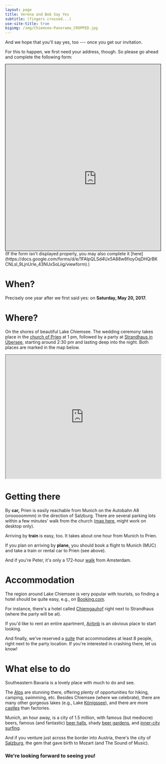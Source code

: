 ```yaml
---
layout: page
title: Verena and Bob Say Yes
subtitle: (fingers crossed...)
use-site-title: true
bigimg: /img/Chiemsee-Panorama_CROPPED.jpg
---
```


And we hope that you'll say yes, too --- once you get our invitation.

For this to happen, we first need your address, though.
So please go ahead and complete the following form:

<center>
<div style="height:603px;width:100%;max-width:600px;min-width:330px;overflow:hidden;border:1px solid black">
<iframe src="https://docs.google.com/forms/d/e/1FAIpQLSd4Ux5A88w6fioyOqDHQrBKCNLsl_9LjnUrIe_43NUxSoLiig/viewform" scrolling="no" style="margin-left:-40px;margin-right:-50px;margin-top:-280px;height: 1300px; overflow:hidden; width: 670px" frameborder="0">Loading...</iframe>
</div>
</center>
(If the form isn't displayed properly, you may also complete it [here](https://docs.google.com/forms/d/e/1FAIpQLSd4Ux5A88w6fioyOqDHQrBKCNLsl_9LjnUrIe_43NUxSoLiig/viewform).)

# When?

Precisely one year after we first said yes: on **Saturday, May 20, 2017.**

# Where?

On the shores of beautiful Lake Chiemsee.
The wedding ceremony takes place in the [church of Prien](https://goo.gl/maps/uQJuGwRm4m92) at 1 pm,
followed by a party at [Strandhaus in Übersee](http://www.seewirts-strandhaus.de/), starting around 2:30 pm and lasting deep into the night.
Both places are marked in the map below.

<center>
<!--iframe src="https://www.google.com/maps/d/embed?mid=1ufS7gv8rqBPYd7jQj_ferJXWcuk" width="640" height="480"-->
<iframe src="https://www.google.com/maps/d/embed?mid=1ufS7gv8rqBPYd7jQj_ferJXWcuk" width="100%" height="400"></iframe>
</center>

# Getting there

By **car,** Prien is easily reachable from Munich on the Autobahn A8 (vrooooommm) in the direction of Salzburg. There are several parking lots within a few minutes' walk from the church ([map here](https://drive.google.com/open?id=1T4qFkugoK_aIpqnMXEXYKNWXvZg&usp=sharing), might work on desktop only).

Arriving by **train** is easy, too. It takes about one hour from Munich to Prien.

If you plan on arriving by **plane,** you should book a flight to Munich (MUC) and take a train or rental car to Prien (see above).

And if you're Peter, it's only a 172-hour [walk](https://goo.gl/maps/99HwtK7fp1x) from Amsterdam.

# Accommodation

The region around Lake Chiemsee is very popular with tourists, so finding a hotel should be quite easy, e.g., on [Booking.com](http://www.booking.com).

For instance, there's a hotel called [Chiemgauhof](http://www.chiemgauhof.com/chiemgauhof.html) right next to Strandhaus (where the party will be at).

If you'd like to rent an entire apartment, [Airbnb](http://www.airbnb.com/) is an obvious place to start looking.

And finally, we've reserved a [suite](http://www.seewirts-strandhaus.de/%C3%BCbernachten-am-see/) that accommodates at least 8 people, right next to the party location. If you're interested in crashing there, let us know!

# What else to do

Southeastern Bavaria is a lovely place with much to do and see.

The [Alps](https://www.google.de/search?q=k%C3%B6nigssee&espv=2&biw=1617&bih=1020&source=lnms&tbm=isch&sa=X&ved=0ahUKEwiC7qmTreXRAhWrDMAKHfOKCrEQ_AUIBigB&gws_rd=cr&ei=u9SMWLjfLMGMUeCgkgg#tbm=isch&q=watzmann) are stunning there, offering plenty of opportunities for hiking, camping, swimming, etc. Besides Chiemsee (where we celebrate), there are many other gorgeous lakes (e.g., Lake [Königssee](https://www.google.de/search?q=k%C3%B6nigssee&espv=2&biw=1617&bih=1020&source=lnms&tbm=isch&sa=X&ved=0ahUKEwiC7qmTreXRAhWrDMAKHfOKCrEQ_AUIBigB)), and there are more [castles](https://www.google.de/search?q=k%C3%B6nigssee&espv=2&biw=1617&bih=1020&source=lnms&tbm=isch&sa=X&ved=0ahUKEwiC7qmTreXRAhWrDMAKHfOKCrEQ_AUIBigB#tbm=isch&q=chiemgau+schl%C3%B6sser&imgrc=_) than factories.

Munich, an hour away, is a city of 1.5 million, with famous (but mediocre) beers, famous (and fantastic) [beer halls](https://www.google.de/search?q=k%C3%B6nigssee&espv=2&biw=1617&bih=1020&source=lnms&tbm=isch&sa=X&ved=0ahUKEwiC7qmTreXRAhWrDMAKHfOKCrEQ_AUIBigB#tbm=isch&q=hofbr%C3%A4uhaus+m%C3%BCnchen), shady [beer gardens](https://www.google.de/search?q=k%C3%B6nigssee&espv=2&biw=1617&bih=1020&source=lnms&tbm=isch&sa=X&ved=0ahUKEwiC7qmTreXRAhWrDMAKHfOKCrEQ_AUIBigB#tbm=isch&q=biergarten+m%C3%BCnchen), and [inner-city surfing](https://www.google.de/search?q=k%C3%B6nigssee&espv=2&biw=1617&bih=1020&source=lnms&tbm=isch&sa=X&ved=0ahUKEwiC7qmTreXRAhWrDMAKHfOKCrEQ_AUIBigB#tbm=isch&q=eisbachwelle+m%C3%BCnchen).

And if you venture just across the border into Austria, there's the city of [Salzburg](https://www.google.de/search?q=k%C3%B6nigssee&espv=2&biw=1617&bih=1020&source=lnms&tbm=isch&sa=X&ved=0ahUKEwiC7qmTreXRAhWrDMAKHfOKCrEQ_AUIBigB&gws_rd=cr&ei=u9SMWLjfLMGMUeCgkgg#tbm=isch&q=salzburg), the gem that gave birth to Mozart (and The Sound of Music).

### We're looking forward to seeing you!
